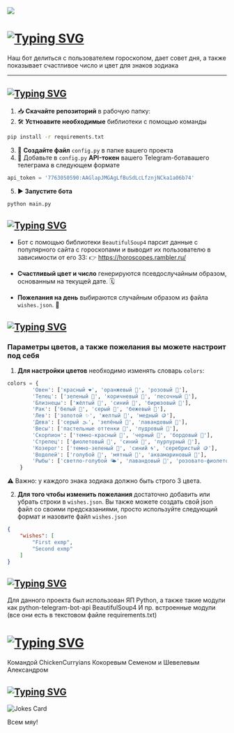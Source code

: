 <div id="header" align="left">
  <img src="https://i.gifer.com/7X49.gif"/>
</div>

# [![Typing SVG](https://readme-typing-svg.herokuapp.com?font=Fira+Code&weight=800size=45&duration=2000&pause=1000&color=BE0EF7&vCenter=true&width=450&lines=%F0%9F%8C%9F%F0%9F%94%AE+Horoscope+Telegram+Bot++)](https://git.io/typing-svg)

Наш бот делиться с пользователем гороскопом, дает совет дня, а также показывает счастливое число и цвет для знаков зодиака

---

## [![Typing SVG](https://readme-typing-svg.herokuapp.com?font=Fira+Code&weight=1200&duration=2000&pause=1000&color=BE0EF7&vCenter=true&repeat=false&width=435&lines=%F0%9F%9A%80+%D0%9A%D0%B0%D0%BA+%D0%BD%D0%B0%D1%87%D0%B0%D1%82%D1%8C+%D0%BF%D0%BE%D0%BB%D1%8C%D0%B7%D0%BE%D0%B2%D0%B0%D1%82%D1%8C%D1%81%D1%8F)](https://git.io/typing-svg)
1. 📥 **Скачайте репозиторий** в рабочую папку:
2. 🛠️ **Устноавите необходимые** библиотеки с помощью команды
```bash
pip install -r requirements.txt
```
3. 📝 **Создайте файл** `config.py` в папке вашего проекта
4. 🔑 Добавьте в `config.py` **API-токен** вашего Telegram-ботавашего телеграма в следующем формате
```python
api_token = '7763050590:AAGlapJMGAgLfBuSdLcLfznjNCka1a06b74'
```
5. ▶️ **Запустите бота**
```bash
python main.py
```

## [![Typing SVG](https://readme-typing-svg.herokuapp.com?font=Fira+Code&repeat=false&weight=1200&duration=2000&pause=1000&color=BE0EF7&vCenter=true&width=435&lines=%F0%9F%8C%8C+%D0%9A%D0%B0%D0%BA+%D1%8D%D1%82%D0%BE+%D1%80%D0%B0%D0%B1%D0%BE%D1%82%D0%B0%D0%B5%D1%82)](https://git.io/typing-svg)
- Бот с помощью библиотеки `BeautifulSoup4` парсит данные с популярного сайта с гороскопами и выводит их пользователю в зависимости от его ЗЗ: 
👉 https://horoscopes.rambler.ru/

- **Счастливый цвет и число** генерируются псевдослучайным образом, основанным на текущей дате. 🗓️

- **Пожелания на день** выбираются случайным образом из файла `wishes.json`. 📖

## [![Typing SVG](https://readme-typing-svg.herokuapp.com?font=Fira+Code&repeat=false&weight=1200&duration=2000&pause=1000&color=BE0EF7&vCenter=true&width=435&lines=%F0%9F%8E%A8+%D0%9D%D0%B0%D1%81%D1%82%D1%80%D0%BE%D0%B9%D0%BA%D0%B8)](https://git.io/typing-svg)
### Параметры цветов, а также пожелания вы можете настроит под себя
1. **Для настройки цветов** необходимо изменять словарь `colors`:
```python
colors = {
        'Овен': ['красный ❤️', 'оранжевый 🧡', 'розовый 🌸'],
        'Телец': ['зеленый 🍃', 'коричневый 🍂', 'песочный 🌾'],
        'Близнецы': ['жёлтый 💛', 'синий 💙', 'бирюзовый 🌊'],
        'Рак': ['белый 🤍', 'серый 🐘', 'бежевый 🍂'],
        'Лев': ['золотой ✨', 'желтый 🌟', 'медный 🪙'],
        'Дева': ['серый 🌫️', 'зелёный 🌿', 'лавандовый 💜'],
        'Весы': ['пастельные оттенки 🌸', 'пудровый 🌷'],
        'Скорпион': ['темно-красный 🍷', 'черный 🖤', 'бордовый 🍒'],
        'Стрелец': ['фиолетовый 💜', 'синий 🌌', 'пурпурный 🌺'],
        'Козерог': ['темно-зеленый 🌲', 'синий 🌀', 'серебристый 🪙'],
        'Водолей': ['голубой 🌊', 'мятный 🍃', 'аквамариновый 🌊'],
        'Рыбы': ['светло-голубой 🌤️', 'лавандовый 💐', 'розовато-фиолетовый 🟣']
    }
```
⚠️ Важно: у каждого знака зодиака должно быть строго 3 цвета.

2. **Для того чтобы изменить пожелания** достаточно добавить или убрать строки в `wishes.json`. Вы также можете создать свой json файл со своими предсказаниями, просто используйте следующий формат и назовите файл `wishes.json`
```json
{
    "wishes": [
        "First exmp",
        "Second exmp"
    ]
}
```

## [![Typing SVG](https://readme-typing-svg.herokuapp.com?font=Fira+Code&repeat=false&weight=1200&duration=2000&pause=1000&color=BE0EF7&vCenter=true&width=435&lines=%F0%9F%9B%A0%EF%B8%8F+%D0%A1%D1%82%D0%B5%D0%BA+%D1%82%D0%B5%D1%85%D0%BD%D0%BE%D0%BB%D0%BE%D0%B3%D0%B8%D0%B9)](https://git.io/typing-svg)
Для данного проекта был использован ЯП Python, а также такие модули как 
python-telegram-bot-api
BeautifulSoup4
И пр. встроенные модули (все они есть в текстовом файле requirements.txt)

# [![Typing SVG](https://readme-typing-svg.herokuapp.com?font=Fira+Code&repeat=false&weight=1200&size=20&duration=2000&pause=1000&color=BE0EF7&vCenter=true&width=435&lines=%D0%9F%D1%80%D0%BE%D0%B5%D0%BA%D1%82+%D0%B1%D1%8B%D0%BB+%D1%81%D0%BE%D0%B7%D0%B4%D0%B0%D0%BD)](https://git.io/typing-svg)
Командой ChickenCurryians
Кокоревым Семеном и Шевелевым Александром

## [![Typing SVG](https://readme-typing-svg.herokuapp.com?font=Fira+Code&weight=1200&size=35&duration=2000&pause=1000&color=BE0EF7&vCenter=true&repeat=false&width=435&lines=%D0%A1%D0%BB%D1%83%D1%87%D0%B0%D0%B9%D0%BD%D0%B0%D1%8F+%D1%88%D1%83%D1%82%D0%BE%D1%87%D0%BA%D0%B0)](https://git.io/typing-svg)

![Jokes Card](https://readme-jokes.vercel.app/api?hideBorder)

Всем мяу!

